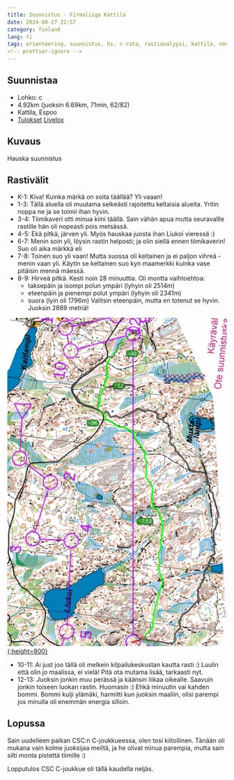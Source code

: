 ```yaml
---
title: Suunnistus - Firmaliiga Kattila
date: 2024-08-27 22:57
category: finland
lang: fi
tags: orienteering, suunnistus, hs, c-rata, rastianalyysi, kattila, noux, nuuksio, firmaliiga, liukoi
<!-- prettier-ignore -->
---
```


## Suunnistaa

- Lohko: c
- 4.92km (juoksin 6.69km, 71min, 62/82)
- Kattila, Espoo
- [Tulokset](https://navisport.com/events/cac8e105-e0ec-4967-aba5-a868927bbe7e/results/936f72a3-6cd9-46f6-879a-8d1ce40e0100)
  [Livelox](https://www.livelox.com/Viewer/Firmaliiga-Kattila/C?classId=827022&tab=player&selectedParticipantId=3058384)

## Kuvaus

Hauska suunnistus

## Rastivälit

- K-1: Kiva! Kuinka märkä on soita täällää? Yli vaaan!
- 1-3: Tällä aluella oli muutama selkeästi rajoitettu keltaisia alueita.
  Yritin noppa ne ja se toimii ihan hyvin.
- 3-4: Tiimikaveri otti minua kiini täällä. Sain vähän apua mutta seuravallle
  rastille hän oli nopeasti pois metsässä.
- 4-5: Ekä pitkä, järven yli. Myös hauskaa juosta ihan Liukoi vieressä :)
- 6-7: Menin soin yli, löysin rastin helposti; ja olin siellä ennen tiimikaverin!
  Suo oli aika märkkä eli 
- 7-8: Toinen suo yli vaan! Mutta suossa oli keltainen ja ei paljon vihreä - menin
  vaan yli. Käytin se keltainen suo kyn maamerkki kuinka vase pitäisin mennä mäessä.
- 8-9: Hirveä pitkä. Kesti noin 28 minuuttia. Oli montta vaihtoehtoa:
  - taksepäin ja isompi polun ympäri (lyhyin oli 2514m)
  - eteenpäin ja pienempi polut ympäri (lyhyin oli 2341m)
  - suora (lyin oli 1796m)
  Valitsin eteenpäin, mutta en totenut se hyvin. Juoksin 2889 metriä!

[![from rasti 8 to 9](images/f.2024.kattila.8-9.png "8-9"){:height=800}](images/f.2024.kattila.8-9.png)

- 10-11: Ai just joo tällä oli melkein kilpailukeskustan kautta rasti :) Luulin että olin
  jo maalissa, ei vielä! Pitä ota mutama lisää, tarkaasti nyt.
- 12-13: Juoksin jonkin muu perässä ja käänsin liikaa oikealle. Saavuin jonkin toiseen
  luokan rastin. Huomasin :) Ehkä minuutin vai kahden bommi. Bommi kulji ylämäki, harmitti
  kun juoksin maaliin, olisi parempi jos minulla oli enemmän energia silloin.


## Lopussa

Sain uudelleen paikan CSC:n C-joukkueessa, olen tosi kiitollinen. Tänään oli
mukana vain kolme juoksijaa meiltä, ja he olivat minua parempia, mutta sain
silti monta pistettä tiimille :)

Lopputulos CSC C-joukkue oli tällä kaudella neljäs.
